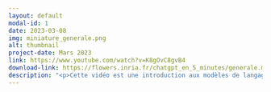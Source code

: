```yaml
---
layout: default
modal-id: 1
date: 2023-03-08
img: miniature_generale.png
alt: thumbnail
project-date: Mars 2023
link: https://www.youtube.com/watch?v=K8gOvC8gvB4
download-link: https://flowers.inria.fr/chatgpt_en_5_minutes/generale.mov
description: "<p>Cette vidéo est une introduction aux modèles de langage, qui sont à la base d’outils comme Chatgpt ou Bard. Elle s'adresse à un public large (par exemple élèves et enseignants de collèges et lycées, et plus généralement aux non spécialistes de l'informatique ou de l'IA). <br/><br/> En 5mn, elle fait un tour d'horizon des questions suivantes:</p> <ul><li>Comment ces modèles sont-ils \"entraînés\" ?</li><li>Sur quel type et quelle quantité de textes sont-ils entraînés, et quel est l'impact de la taille de ces corpus d'entraînement ?</li><li>Quell types de tâches sont-ils capables de réaliser, et comment peut on leur demander de réaliser ces tâches ?</li><li>Quelles sont leurs applications ?</li><li>Quels sont leurs limites et leurs biais ? Quels enjeux sociétaux ?</li><li>Quelles organisations développent ces modèles ? Certains sont-ils \"open-source\" ?</li></ul>"
---
```

